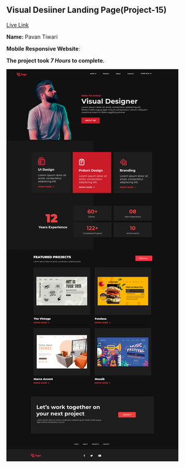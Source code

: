 

## Visual Desiiner Landing Page(Project-15)  
[Live Link](https://visual-desiiner-landing-page-project-15.vercel.app/)


**Name:** Pavan Tiwari

**Mobile Responsive Website**:

**The project took ***7 Hours*** to complete.** 


![image](./15.png)